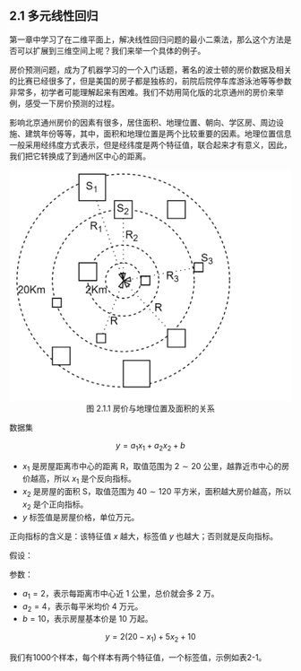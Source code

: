 ## 2.1 多元线性回归

第一章中学习了在二维平面上，解决线性回归问题的最小二乘法，那么这个方法是否可以扩展到三维空间上呢？我们来举一个具体的例子。


房价预测问题，成为了机器学习的一个入门话题，著名的波士顿的房价数据及相关的比赛已经很多了，但是美国的房子都是独栋的，前院后院停车库游泳池等等参数非常多，初学者可能理解起来有困难。我们不妨用简化版的北京通州的房价来举例，感受一下房价预测的过程。

影响北京通州房价的因素有很多，居住面积、地理位置、朝向、学区房、周边设施、建筑年份等等，其中，面积和地理位置是两个比较重要的因素。地理位置信息一般采用经纬度方式表示，但是经纬度是两个特征值，联合起来才有意义，因此，我们把它转换成了到通州区中心的距离。


<img src="./images/2-1-1.png" />

<center>图 2.1.1 房价与地理位置及面积的关系</center>


数据集

$$
y = a_1x_1 + a_2x_2 + b
$$

- $x_1$ 是房屋距离市中心的距离 R，取值范围为 $2 \sim 20$ 公里，越靠近市中心的房价越高，所以 $x_1$ 是个反向指标。
- $x_2$ 是房屋的面积 S，取值范围为 $40 \sim 120$ 平方米，面积越大房价越高，所以 $x_2$ 是个正向指标。
- $y$ 标签值是房屋价格，单位万元。

正向指标的含义是：该特征值 $x$ 越大，标签值 $y$ 也越大；否则就是反向指标。

假设：

参数：

- $a_1 = 2$，表示每距离市中心近 1 公里，总价就会多 2 万。
- $a_2 = 4$，表示每平米均价 4 万元。
- $b = 10$，表示房屋基本价是 10 万起。

$$
y = 2(20-x_1) + 5x_2 + 10
$$


我们有1000个样本，每个样本有两个特征值，一个标签值，示例如表2-1。

